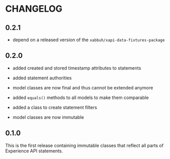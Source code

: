 CHANGELOG
=========

0.2.1
-----

* depend on a released version of the `xabbuh/xapi-data-fixtures-package`

0.2.0
-----

* added created and stored timestamp attributes to statements

* added statement authorities

* model classes are now final and thus cannot be extended anymore

* added `equals()` methods to all models to make them comparable

* added a class to create statement filters

* model classes are now immutable

0.1.0
-----

This is the first release containing immutable classes that reflect all parts
of Experience API statements.
